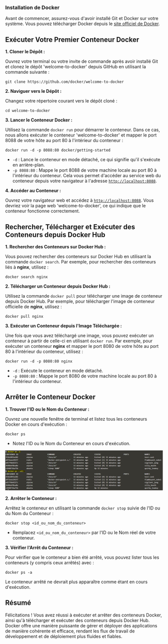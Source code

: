 ### Installation de Docker

Avant de commencer, assurez-vous d'avoir installé Git et Docker sur votre système. Vous pouvez télécharger Docker depuis le [site officiel de Docker](https://www.docker.com/products/docker-desktop/).

## Exécuter Votre Premier Conteneur Docker

**1. Cloner le Dépôt :**

Ouvrez votre terminal ou votre invite de commande après avoir installé Git et clonez le dépôt 'welcome-to-docker' depuis GitHub en utilisant la commande suivante :
   ```
   git clone https://github.com/docker/welcome-to-docker
   ```

**2. Naviguer vers le Dépôt :**

Changez votre répertoire courant vers le dépôt cloné :
   ```
   cd welcome-to-docker
   ```

**3. Lancer le Conteneur Docker :**

Utilisez la commande `docker run` pour démarrer le conteneur. Dans ce cas, nous allons exécuter le conteneur 'welcome-to-docker' et mapper le port 8088 de votre hôte au port 80 à l'intérieur du conteneur :
   ```
   docker run -d -p 8088:80 docker/getting-started
   ```

- `-d` : Lance le conteneur en mode détaché, ce qui signifie qu'il s'exécute en arrière-plan.
- `-p 8088:80` : Mappe le port 8088 de votre machine locale au port 80 à l'intérieur du conteneur. Cela vous permet d'accéder au service web du conteneur depuis votre navigateur à l'adresse [`http://localhost:8088`](http://localhost:8088).

**4. Accéder au Conteneur :**

Ouvrez votre navigateur web et accédez à [`http://localhost:8088`](http://localhost:8088). Vous devriez voir la page web 'welcome-to-docker', ce qui indique que le conteneur fonctionne correctement.

## Rechercher, Télécharger et Exécuter des Conteneurs depuis Docker Hub

**1. Rechercher des Conteneurs sur Docker Hub :**

Vous pouvez rechercher des conteneurs sur Docker Hub en utilisant la commande `docker search`. Par exemple, pour rechercher des conteneurs liés à **nginx**, utilisez :
   ```
   docker search nginx
   ```

**2. Télécharger un Conteneur depuis Docker Hub :**

Utilisez la commande `docker pull` pour télécharger une image de conteneur depuis Docker Hub. Par exemple, pour télécharger l'image de conteneur officielle de **nginx**, utilisez :
   ```
   docker pull nginx
   ```

**3. Exécuter un Conteneur depuis l'Image Téléchargée :**

Une fois que vous avez téléchargé une image, vous pouvez exécuter un conteneur à partir de celle-ci en utilisant `docker run`. Par exemple, pour exécuter un conteneur **nginx** et mapper le port 8080 de votre hôte au port 80 à l'intérieur du conteneur, utilisez :
   ```
   docker run -d -p 8080:80 nginx
   ```

- `-d` : Exécute le conteneur en mode détaché.
- `-p 8080:80` : Mappe le port 8080 de votre machine locale au port 80 à l'intérieur du conteneur.

## Arrêter le Conteneur Docker

**1. Trouver l'ID ou le Nom du Conteneur :**

Ouvrez une nouvelle fenêtre de terminal et listez tous les conteneurs Docker en cours d'exécution :
   ```
   docker ps
   ```

- Notez l'ID ou le Nom du Conteneur en cours d'exécution.

![docker-ps](img/docker-ps.png)

**2. Arrêter le Conteneur :**

Arrêtez le conteneur en utilisant la commande `docker stop` suivie de l'ID ou du Nom du Conteneur :
   ```
   docker stop <id_ou_nom_du_conteneur>
   ```

- Remplacez `<id_ou_nom_du_conteneur>` par l'ID ou le Nom réel de votre conteneur.

**3. Vérifier l'Arrêt du Conteneur :**

Pour vérifier que le conteneur a bien été arrêté, vous pouvez lister tous les conteneurs (y compris ceux arrêtés) avec :
   ```
   docker ps -a
   ```

Le conteneur arrêté ne devrait plus apparaître comme étant en cours d'exécution.

## Résumé

Félicitations ! Vous avez réussi à exécuter et arrêter des conteneurs Docker, ainsi qu'à télécharger et exécuter des conteneurs depuis Docker Hub. Docker offre une manière puissante de gérer et déployer des applications de manière cohérente et efficace, rendant les flux de travail de développement et de déploiement plus fluides et fiables.